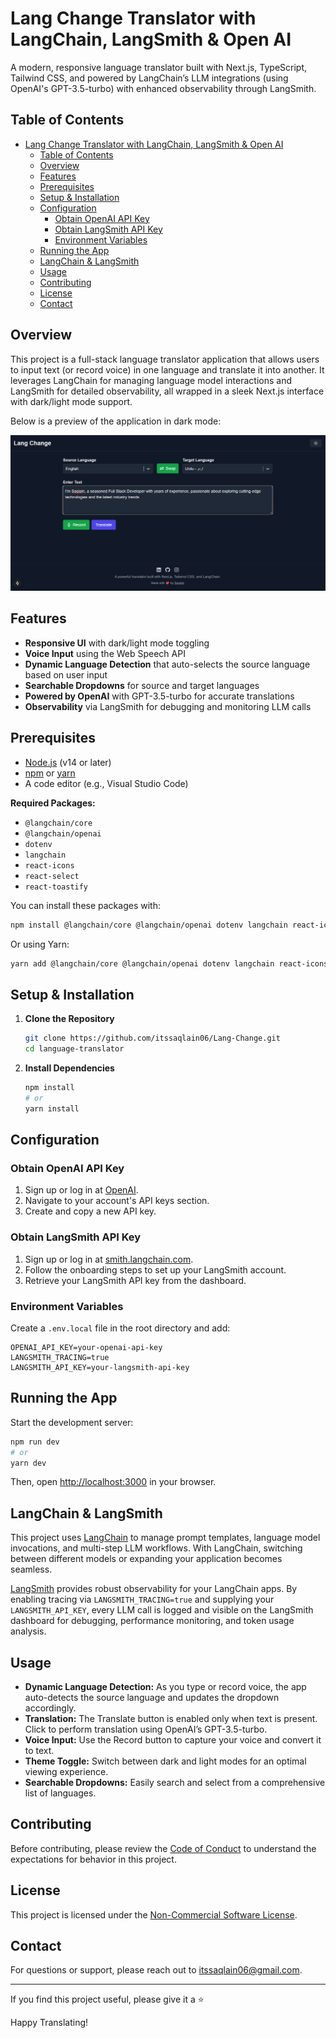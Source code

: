 # Lang Change Translator with LangChain, LangSmith & Open AI

A modern, responsive language translator built with Next.js, TypeScript, Tailwind CSS, and powered by LangChain’s LLM integrations (using OpenAI's GPT-3.5-turbo) with enhanced observability through LangSmith.

## Table of Contents

- [Lang Change Translator with LangChain, LangSmith \& Open AI](#lang-change-translator-with-langchain-langsmith--open-ai)
  - [Table of Contents](#table-of-contents)
  - [Overview](#overview)
  - [Features](#features)
  - [Prerequisites](#prerequisites)
  - [Setup \& Installation](#setup--installation)
  - [Configuration](#configuration)
    - [Obtain OpenAI API Key](#obtain-openai-api-key)
    - [Obtain LangSmith API Key](#obtain-langsmith-api-key)
    - [Environment Variables](#environment-variables)
  - [Running the App](#running-the-app)
  - [LangChain \& LangSmith](#langchain--langsmith)
  - [Usage](#usage)
  - [Contributing](#contributing)
  - [License](#license)
  - [Contact](#contact)

## Overview

This project is a full-stack language translator application that allows users to input text (or record voice) in one language and translate it into another. It leverages LangChain for managing language model interactions and LangSmith for detailed observability, all wrapped in a sleek Next.js interface with dark/light mode support.

Below is a preview of the application in dark mode:

![Dark Mode UI Preview](./demo.png)

## Features

- **Responsive UI** with dark/light mode toggling  
- **Voice Input** using the Web Speech API  
- **Dynamic Language Detection** that auto-selects the source language based on user input  
- **Searchable Dropdowns** for source and target languages  
- **Powered by OpenAI** with GPT-3.5-turbo for accurate translations  
- **Observability** via LangSmith for debugging and monitoring LLM calls  

## Prerequisites

- [Node.js](https://nodejs.org/en/) (v14 or later)
- [npm](https://www.npmjs.com/) or [yarn](https://yarnpkg.com/)
- A code editor (e.g., Visual Studio Code)

**Required Packages:**
- `@langchain/core`
- `@langchain/openai`
- `dotenv`
- `langchain`
- `react-icons`
- `react-select`
- `react-toastify`

You can install these packages with:

```bash
npm install @langchain/core @langchain/openai dotenv langchain react-icons react-select react-toastify
```

Or using Yarn:

```bash
yarn add @langchain/core @langchain/openai dotenv langchain react-icons react-select react-toastify
```

## Setup & Installation

1. **Clone the Repository**

   ```bash
   git clone https://github.com/itssaqlain06/Lang-Change.git
   cd language-translator
   ```

2. **Install Dependencies**

   ```bash
   npm install
   # or
   yarn install
   ```

## Configuration

### Obtain OpenAI API Key

1. Sign up or log in at [OpenAI](https://platform.openai.com/signup).
2. Navigate to your account's API keys section.
3. Create and copy a new API key.

### Obtain LangSmith API Key

1. Sign up or log in at [smith.langchain.com](https://smith.langchain.com/).
2. Follow the onboarding steps to set up your LangSmith account.
3. Retrieve your LangSmith API key from the dashboard.

### Environment Variables

Create a `.env.local` file in the root directory and add:

```env
OPENAI_API_KEY=your-openai-api-key
LANGSMITH_TRACING=true
LANGSMITH_API_KEY=your-langsmith-api-key
```

## Running the App

Start the development server:

```bash
npm run dev
# or
yarn dev
```

Then, open [http://localhost:3000](http://localhost:3000) in your browser.

## LangChain & LangSmith

This project uses [LangChain](https://langchain.readthedocs.io/) to manage prompt templates, language model invocations, and multi-step LLM workflows. With LangChain, switching between different models or expanding your application becomes seamless.

[LangSmith](https://smith.langchain.com/) provides robust observability for your LangChain apps. By enabling tracing via `LANGSMITH_TRACING=true` and supplying your `LANGSMITH_API_KEY`, every LLM call is logged and visible on the LangSmith dashboard for debugging, performance monitoring, and token usage analysis.

## Usage

- **Dynamic Language Detection:** As you type or record voice, the app auto-detects the source language and updates the dropdown accordingly.
- **Translation:** The Translate button is enabled only when text is present. Click to perform translation using OpenAI’s GPT-3.5-turbo.
- **Voice Input:** Use the Record button to capture your voice and convert it to text.
- **Theme Toggle:** Switch between dark and light modes for an optimal viewing experience.
- **Searchable Dropdowns:** Easily search and select from a comprehensive list of languages.

## Contributing

Before contributing, please review the [Code of Conduct](CODE_OF_CONDUCT.md) to understand the expectations for behavior in this project.

## License

This project is licensed under the [Non-Commercial Software License](LICENSE).

## Contact

For questions or support, please reach out to [itssaqlain06@gmail.com](mailto:itssaqlain06@gmail.com).

---

If you find this project useful, please give it a ⭐

Happy Translating!